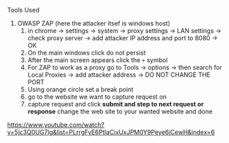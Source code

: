 Tools Used
1) OWASP ZAP (here the attacker itsef is windows host)
	1) in chrome -> settings -> system -> proxy settings -> LAN settings -> check proxy server -> add attacker IP address and port to 8080 -> OK
	2) On the main windows click do not persist
	3) After the main screen appears click the `+`  symbol 
	4) For ZAP to work as a proxy go to Tools -> options -> then search for Local Proxies -> add attacker address -> DO NOT CHANGE THE PORT
	5) Using orange circle set a break point
	6) go to the website we want to capture request on
	7) capture request and click **submit and step to next request or response**  change the web site to your wanted website  and done

https://www.youtube.com/watch?v=5jc3Q0UG7lg&list=PLrrgFyE6PtlaCixUxJPM0Y9Peye6iCewH&index=6